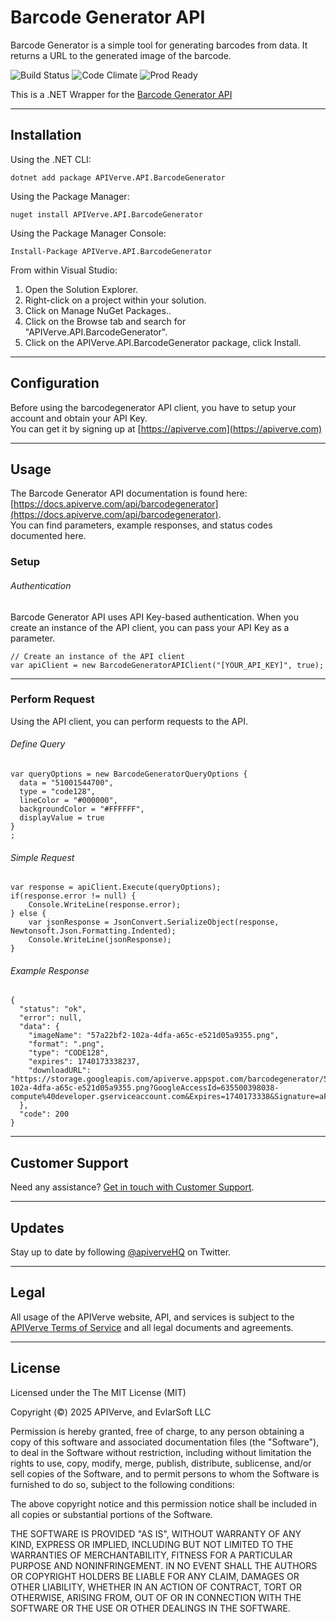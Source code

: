 Barcode Generator API
============

Barcode Generator is a simple tool for generating barcodes from data. It returns a URL to the generated image of the barcode.

![Build Status](https://img.shields.io/badge/build-passing-green)
![Code Climate](https://img.shields.io/badge/maintainability-B-purple)
![Prod Ready](https://img.shields.io/badge/production-ready-blue)

This is a .NET Wrapper for the [Barcode Generator API](https://apiverve.com/marketplace/api/barcodegenerator)

---

## Installation

Using the .NET CLI:
```
dotnet add package APIVerve.API.BarcodeGenerator
```

Using the Package Manager:
```
nuget install APIVerve.API.BarcodeGenerator
```

Using the Package Manager Console:
```
Install-Package APIVerve.API.BarcodeGenerator
```

From within Visual Studio:

1. Open the Solution Explorer.
2. Right-click on a project within your solution.
3. Click on Manage NuGet Packages..
4. Click on the Browse tab and search for "APIVerve.API.BarcodeGenerator".
5. Click on the APIVerve.API.BarcodeGenerator package, click Install.


---

## Configuration

Before using the barcodegenerator API client, you have to setup your account and obtain your API Key.  
You can get it by signing up at [https://apiverve.com](https://apiverve.com)

---

## Usage

The Barcode Generator API documentation is found here: [https://docs.apiverve.com/api/barcodegenerator](https://docs.apiverve.com/api/barcodegenerator).  
You can find parameters, example responses, and status codes documented here.

### Setup

###### Authentication
Barcode Generator API uses API Key-based authentication. When you create an instance of the API client, you can pass your API Key as a parameter.

```
// Create an instance of the API client
var apiClient = new BarcodeGeneratorAPIClient("[YOUR_API_KEY]", true);
```

---


### Perform Request
Using the API client, you can perform requests to the API.

###### Define Query

```
var queryOptions = new BarcodeGeneratorQueryOptions {
  data = "51001544700",
  type = "code128",
  lineColor = "#000000",
  backgroundColor = "#FFFFFF",
  displayValue = true
}
;
```

###### Simple Request

```
var response = apiClient.Execute(queryOptions);
if(response.error != null) {
	Console.WriteLine(response.error);
} else {
    var jsonResponse = JsonConvert.SerializeObject(response, Newtonsoft.Json.Formatting.Indented);
    Console.WriteLine(jsonResponse);
}
```

###### Example Response

```
{
  "status": "ok",
  "error": null,
  "data": {
    "imageName": "57a22bf2-102a-4dfa-a65c-e521d05a9355.png",
    "format": ".png",
    "type": "CODE128",
    "expires": 1740173338237,
    "downloadURL": "https://storage.googleapis.com/apiverve.appspot.com/barcodegenerator/57a22bf2-102a-4dfa-a65c-e521d05a9355.png?GoogleAccessId=635500398038-compute%40developer.gserviceaccount.com&Expires=1740173338&Signature=aFYDIpRA8Qy83jM7eXcknt8O0Pm5OqeLMNLgPOS6r3pTKcpha2u5pmYsweWEl%2BUsvW%2Fi2%2BKK7HtINdRItTuzQoxWkkyU2xBQAy%2B5jPCN0VoiGin6nEcvAxI6Vklw0nlp6yCnenUffaY1xNq%2FVfGQQTa74EOZweNRD7ZDblM7DRFtwMWQyJxkf5Yqae%2BtFvctVebgru%2B4Yj%2BXoNZaXckRNHMz5VxH7saAGxnVc0tKI0ypCg76cZeD8etIv2Jvv1VuhO8nKl6c4pE%2FeH16gJu2DWRAjRG%2F%2BXwwY7Uxpz%2BZ7VcfuNXbUuCDyQN2wMNgGaaZlR%2F4ISIs5N%2Bh29Ko8vnRBw%3D%3D"
  },
  "code": 200
}
```

---

## Customer Support

Need any assistance? [Get in touch with Customer Support](https://apiverve.com/contact).

---

## Updates
Stay up to date by following [@apiverveHQ](https://twitter.com/apiverveHQ) on Twitter.

---

## Legal

All usage of the APIVerve website, API, and services is subject to the [APIVerve Terms of Service](https://apiverve.com/terms) and all legal documents and agreements.

---

## License
Licensed under the The MIT License (MIT)

Copyright (&copy;) 2025 APIVerve, and EvlarSoft LLC

Permission is hereby granted, free of charge, to any person obtaining a copy of this software and associated documentation files (the "Software"), to deal in the Software without restriction, including without limitation the rights to use, copy, modify, merge, publish, distribute, sublicense, and/or sell copies of the Software, and to permit persons to whom the Software is furnished to do so, subject to the following conditions:

The above copyright notice and this permission notice shall be included in all copies or substantial portions of the Software.

THE SOFTWARE IS PROVIDED "AS IS", WITHOUT WARRANTY OF ANY KIND, EXPRESS OR IMPLIED, INCLUDING BUT NOT LIMITED TO THE WARRANTIES OF MERCHANTABILITY, FITNESS FOR A PARTICULAR PURPOSE AND NONINFRINGEMENT. IN NO EVENT SHALL THE AUTHORS OR COPYRIGHT HOLDERS BE LIABLE FOR ANY CLAIM, DAMAGES OR OTHER LIABILITY, WHETHER IN AN ACTION OF CONTRACT, TORT OR OTHERWISE, ARISING FROM, OUT OF OR IN CONNECTION WITH THE SOFTWARE OR THE USE OR OTHER DEALINGS IN THE SOFTWARE.